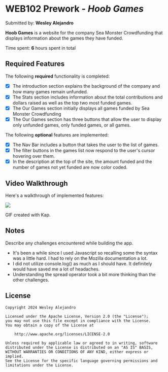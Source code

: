 # WEB102 Prework - *Hoob Games*

Submitted by: **Wesley Alejandro**

**Hoob Games** is a website for the company Sea Monster Crowdfunding that displays information about the games they have funded.

Time spent: **6** hours spent in total

## Required Features

The following **required** functionality is completed:

* [X] The introduction section explains the background of the company and how many games remain unfunded.
* [X] The Stats section includes information about the total contributions and dollars raised as well as the top two most funded games.
* [X] The Our Games section initially displays all games funded by Sea Monster Crowdfunding
* [X] The Our Games section has three buttons that allow the user to display only unfunded games, only funded games, or all games.

The following **optional** features are implemented:

* [X] The Nav Bar includes a button that takes the user to the list of games.
* [X] The filter buttons in the games list now respond to the user's cursor hovering over them.
* [X] In the description at the top of the site, the amount funded and the number of games not yet funded are now color coded.

## Video Walkthrough

Here's a walkthrough of implemented features:

![](./walkthrough.gif)

GIF created with Kap.

## Notes

Describe any challenges encountered while building the app.
- It's been a while since I used Javascript so recalling some the syntax was a little hard. I had to rely on the Mozilla documentation a lot.
- I did not utilize console.log() as much as I should have. It definitely would have saved me a lot of headaches.
- Understanding the spread operator took a bit more thinking than the other challenges.

## License

    Copyright 2024 Wesley Alejandro

    Licensed under the Apache License, Version 2.0 (the "License");
    you may not use this file except in compliance with the License.
    You may obtain a copy of the License at

        http://www.apache.org/licenses/LICENSE-2.0

    Unless required by applicable law or agreed to in writing, software
    distributed under the License is distributed on an "AS IS" BASIS,
    WITHOUT WARRANTIES OR CONDITIONS OF ANY KIND, either express or implied.
    See the License for the specific language governing permissions and
    limitations under the License.
